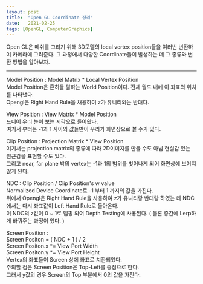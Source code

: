 ```yaml
---
layout: post
title:  "Open GL Coordinate 정리"
date:   2021-02-25
tags: [OpenGL, ComputerGraphics]
---
```


Open GL은 메쉬를 그리기 위해 3D모델의 local vertex position들을 여러번 변환하여 카메라에 그려준다. 그 과정에서 다양한 Coordinate들이 발생하는 데 그 종류와 변환 방법을 알아보자.     

----------------------------         

Model Position : Model Matrix * Local Vertex Position     
Model Position은 흔히들 말하는 World Position이다. 전체 월드 내에 이 좌표의 위치를 나타낸다.      
Opengl은 Right Hand Rule을 채용하여 z가 유니티와는 반대다.   


View Position : View Matrix * Model Position      
드디어 우리 눈이 보는 시각으로 들어왔다.      
여기서 부터는 -1과 1 사이의 값들만이 우리가 화면상으로 볼 수가 있다.        

Clip Position : Projection Matrix * View Position         
여기서는 projection matrix의 종류에 따라 2D이미지를 만들 수도 아님 현실감 있는 원근감을 표현할 수도 있다.       
그리고 near, far plane 밖의 vertex는 -1과 1의 범위를 벗어나게 되어 화면상에 보이지 않게 된다.       


NDC : Clip Position / Clip Position's w value     
Normalized Device Coordinate로 -1 부터 1 까지의 값을 가진다.      
위에서 Opengl은 Right Hand Rule을 사용하여 z가 유니티랑 반대랑 하였는 데 NDC에서는 다시 좌표값이 Left Hand Rule로 돌아온다.     
이 NDC의 z값이 0 ~ 1로 맵핑 되어 Depth Testing에 사용된다. ( 물론 중간에 Lerp하게 바꿔주는 과정이 있다. )       


Screen Position :     
Screen Positon = ( NDC + 1 ) / 2       
Screen Positon.x *= View Port Width      
Screen Positon.y *= View Port Height    
Vertex의 좌표들이 Screen 상에 좌표로 치환되었다.         
주의할 점은 Screen Position은 Top-Left를 중점으로 한다.         
그래서 y값의 경우 Screen의 Top 부분에서 0의 값을 가진다.       